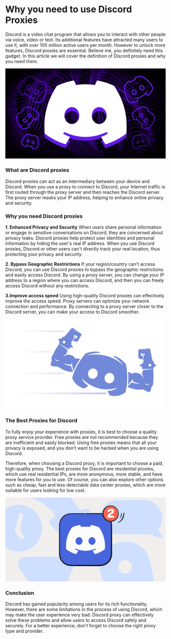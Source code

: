 # Why you need to use Discord Proxies
Discord is a video chat program that allows you to interact with other people via voice, video or text. Its additional features have attracted many users to use it, with over 100 million active users per month. However to unlock more features, Discord proxies are essential. Believe me, you definitely need this gadget. In this article we will cover the definition of Discord proxies and why you need them.

![proxy IP](https://github.com/IPXProxy/Types-of-proxy-servers/blob/main/Types-of-proxy-servers/Discord%20Proxies1.png)
<h3>What are Discord proxies</h3>
Discord proxies can act as an intermediary between your device and Discord. When you use a proxy to connect to Discord, your Internet traffic is first routed through the proxy server and then reaches the Discord server. The proxy server masks your IP address, helping to enhance online privacy and security.

<h3>Why you need Discord proxies</h3>

**1. Enhanced Privacy and Security**
When users share personal information or engage in sensitive conversations on Discord, they are concerned about privacy leaks. Discord proxies help protect user identities and personal information by hiding the user's real IP address. When you use Discord proxies, Discord or other users can't directly track your real location, thus protecting your privacy and security.

**2. Bypass Geographic Restrictions**
If your region/country can't access Discord, you can use Discord proxies to bypass the geographic restrictions and easily access Discord. By using a proxy server, you can change your IP address to a region where you can access Discord, and then you can freely access Discord without any restrictions.

**3.Improve access speed**
Using high-quality Discord proxies can effectively improve the access speed. Proxy servers can optimize your network connection and performance. By connecting to a proxy server closer to the Discord server, you can make your access to Discord smoother.

![proxy IP](https://github.com/IPXProxy/Types-of-proxy-servers/blob/main/Types-of-proxy-servers/Discord%20Proxies2.png)

<h3>The Best Proxies for Discord</h3>

To fully enjoy your experience with proxies, it is best to choose a quality proxy service provider. Free proxies are not recommended because they are inefficient and easily blocked. Using free proxies means that all your privacy is exposed, and you don't want to be hacked when you are using Discord.

Therefore, when choosing a Discord proxy, it is important to choose a paid, high-quality proxy. The best proxies for Discord are residential proxies, which use real residential IPs, are more anonymous, more stable, and have more features for you to use. Of course, you can also explore other options such as cheap, fast and less detectable data center proxies, which are more suitable for users looking for low cost.

![proxy IP](https://github.com/IPXProxy/Types-of-proxy-servers/blob/main/Types-of-proxy-servers/Discord%20Proxies3.png)
<h3>Conclusion</h3>

Discord has gained popularity among users for its rich functionality. However, there are some limitations in the process of using Discord, which may make the user experience very bad. Discord proxy can effectively solve these problems and allow users to access Discord safely and securely. For a better experience, don't forget to choose the right proxy type and provider.
